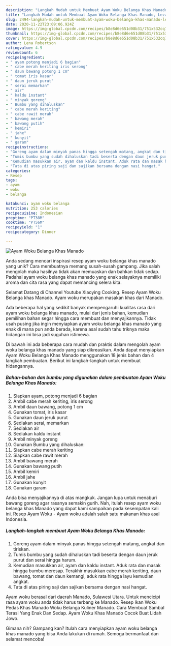 ```yaml
---
description: "Langkah Mudah untuk Membuat Ayam Woku Belanga Khas Manado, Lezat"
title: "Langkah Mudah untuk Membuat Ayam Woku Belanga Khas Manado, Lezat"
slug: 2494-langkah-mudah-untuk-membuat-ayam-woku-belanga-khas-manado-lezat
date: 2020-11-22T23:09:06.924Z
image: https://img-global.cpcdn.com/recipes/b8e8d6e651d08b31/751x532cq70/ayam-woku-belanga-khas-manado-foto-resep-utama.jpg
thumbnail: https://img-global.cpcdn.com/recipes/b8e8d6e651d08b31/751x532cq70/ayam-woku-belanga-khas-manado-foto-resep-utama.jpg
cover: https://img-global.cpcdn.com/recipes/b8e8d6e651d08b31/751x532cq70/ayam-woku-belanga-khas-manado-foto-resep-utama.jpg
author: Lena Robertson
ratingvalue: 4.9
reviewcount: 6
recipeingredient:
- " ayam potong menjadi 6 bagian"
- " cabe merah keriting iris serong"
- " daun bawang potong 1 cm"
- " tomat iris kasar"
- " daun jeruk purut"
- " serai memarkan"
- " air"
- " kaldu instant"
- " minyak goreng"
- " Bumbu yang dihaluskan"
- " cabe merah keriting"
- " cabe rawit merah"
- " bawang merah"
- " bawang putih"
- " kemiri"
- " jahe"
- " kunyit"
- " garam"
recipeinstructions:
- "Goreng ayam dalam minyak panas hingga setengah matang, angkat dan tiriskan."
- "Tumis bumbu yang sudah dihaluskan tadi beserta dengan daun jeruk purut dan serai hingga harum."
- "Kemudian masukkan air, ayam dan kaldu instant. Aduk rata dan masak hingga bumbu meresap. Terakhir masukkan cabe merah keriting, daun bawang, tomat dan daun kemangi, aduk rata hingga layu kemudian angkat."
- "Tata di atas piring saji dan sajikan bersama dengan nasi hangat."
categories:
- Resep
tags:
- ayam
- woku
- belanga

katakunci: ayam woku belanga 
nutrition: 253 calories
recipecuisine: Indonesian
preptime: "PT38M"
cooktime: "PT56M"
recipeyield: "1"
recipecategory: Dinner

---
```



![Ayam Woku Belanga Khas Manado](https://img-global.cpcdn.com/recipes/b8e8d6e651d08b31/751x532cq70/ayam-woku-belanga-khas-manado-foto-resep-utama.jpg)

Anda sedang mencari inspirasi resep ayam woku belanga khas manado yang unik? Cara membuatnya memang susah-susah gampang. Jika salah mengolah maka hasilnya tidak akan memuaskan dan bahkan tidak sedap. Padahal ayam woku belanga khas manado yang enak selayaknya memiliki aroma dan cita rasa yang dapat memancing selera kita.

Selamat Datang di Channel Youtube Xiaoying Cooking. Resep Ayam Woku Belanga khas Manado. Ayam woku merupakan masakan khas dari Manado.

Ada beberapa hal yang sedikit banyak mempengaruhi kualitas rasa dari ayam woku belanga khas manado, mulai dari jenis bahan, kemudian pemilihan bahan segar hingga cara membuat dan menyajikannya. Tidak usah pusing jika ingin menyiapkan ayam woku belanga khas manado yang enak di mana pun anda berada, karena asal sudah tahu triknya maka hidangan ini bisa jadi suguhan istimewa.


Di bawah ini ada beberapa cara mudah dan praktis dalam mengolah ayam woku belanga khas manado yang siap dikreasikan. Anda dapat menyiapkan Ayam Woku Belanga Khas Manado menggunakan 18 jenis bahan dan 4 langkah pembuatan. Berikut ini langkah-langkah untuk membuat hidangannya.

<!--inarticleads1-->

##### Bahan-bahan dan bumbu yang digunakan dalam pembuatan Ayam Woku Belanga Khas Manado:

1. Siapkan  ayam, potong menjadi 6 bagian
1. Ambil  cabe merah keriting, iris serong
1. Ambil  daun bawang, potong 1 cm
1. Gunakan  tomat, iris kasar
1. Gunakan  daun jeruk purut
1. Sediakan  serai, memarkan
1. Sediakan  air
1. Sediakan  kaldu instant
1. Ambil  minyak goreng
1. Gunakan  Bumbu yang dihaluskan:
1. Siapkan  cabe merah keriting
1. Siapkan  cabe rawit merah
1. Ambil  bawang merah
1. Gunakan  bawang putih
1. Ambil  kemiri
1. Ambil  jahe
1. Gunakan  kunyit
1. Gunakan  garam


Anda bisa menyajikannya di atas mangkuk. Jangan lupa untuk menaburi bawang goreng agar rasanya semakin gurih. Nah, itulah resep ayam woku belanga khas Manado yang dapat kami sampaikan pada kesempatan kali ini. Resep Ayam Woku - Ayam woku adalah salah satu makanan khas asal Indonesia. 

<!--inarticleads2-->

##### Langkah-langkah membuat Ayam Woku Belanga Khas Manado:

1. Goreng ayam dalam minyak panas hingga setengah matang, angkat dan tiriskan.
1. Tumis bumbu yang sudah dihaluskan tadi beserta dengan daun jeruk purut dan serai hingga harum.
1. Kemudian masukkan air, ayam dan kaldu instant. Aduk rata dan masak hingga bumbu meresap. Terakhir masukkan cabe merah keriting, daun bawang, tomat dan daun kemangi, aduk rata hingga layu kemudian angkat.
1. Tata di atas piring saji dan sajikan bersama dengan nasi hangat.


Ayam woku berasal dari daerah Manado, Sulawesi Utara. Untuk mencicipi rasa ayam woku anda tidak harus terbang ke Manado. Resep Ikan Woku Pedas Khas Manado Woku Belanga Kuliner Manado. Cara Membuat Sambal Terasi Yang Enak Dan Sedap. Ayam Woku Khas Manado Cocok Buat Lidah Jowo. 

Gimana nih? Gampang kan? Itulah cara menyiapkan ayam woku belanga khas manado yang bisa Anda lakukan di rumah. Semoga bermanfaat dan selamat mencoba!
